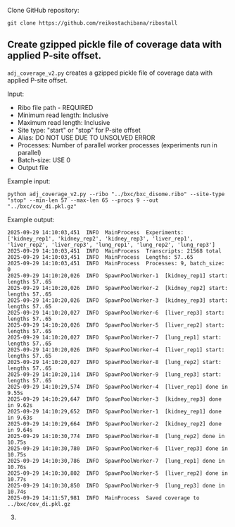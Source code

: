 Clone GitHub repository:
```
git clone https://github.com/reikostachibana/ribostall
```

## Create gzipped pickle file of coverage data with applied P-site offset.

`adj_coverage_v2.py` creates a gzipped pickle file of coverage data with applied P-site offset.

Input:
* Ribo file path - REQUIRED
* Minimum read length: Inclusive
* Maximum read length: Inclusive
* Site type: "start" or "stop" for P-site offset
* Alias: DO NOT USE DUE TO UNSOLVED ERROR
* Processes: Number of parallel worker processes (experiments run in parallel)
* Batch-size: USE 0
* Output file

Example input:
```
python adj_coverage_v2.py --ribo "../bxc/bxc_disome.ribo" --site-type "stop" --min-len 57 --max-len 65 --procs 9 --out "../bxc/cov_di.pkl.gz"
```
Example output:
```
2025-09-29 14:10:03,451  INFO  MainProcess  Experiments: ['kidney_rep1', 'kidney_rep2', 'kidney_rep3', 'liver_rep1', 'liver_rep2', 'liver_rep3', 'lung_rep1', 'lung_rep2', 'lung_rep3']
2025-09-29 14:10:03,451  INFO  MainProcess  Transcripts: 21568 total
2025-09-29 14:10:03,451  INFO  MainProcess  Lengths: 57..65
2025-09-29 14:10:03,451  INFO  MainProcess  Processes: 9, batch_size: 0
2025-09-29 14:10:20,026  INFO  SpawnPoolWorker-1  [kidney_rep1] start: lengths 57..65
2025-09-29 14:10:20,026  INFO  SpawnPoolWorker-2  [kidney_rep2] start: lengths 57..65
2025-09-29 14:10:20,026  INFO  SpawnPoolWorker-3  [kidney_rep3] start: lengths 57..65
2025-09-29 14:10:20,027  INFO  SpawnPoolWorker-6  [liver_rep3] start: lengths 57..65
2025-09-29 14:10:20,026  INFO  SpawnPoolWorker-5  [liver_rep2] start: lengths 57..65
2025-09-29 14:10:20,027  INFO  SpawnPoolWorker-7  [lung_rep1] start: lengths 57..65
2025-09-29 14:10:20,026  INFO  SpawnPoolWorker-4  [liver_rep1] start: lengths 57..65
2025-09-29 14:10:20,027  INFO  SpawnPoolWorker-8  [lung_rep2] start: lengths 57..65
2025-09-29 14:10:20,114  INFO  SpawnPoolWorker-9  [lung_rep3] start: lengths 57..65
2025-09-29 14:10:29,574  INFO  SpawnPoolWorker-4  [liver_rep1] done in 9.55s
2025-09-29 14:10:29,647  INFO  SpawnPoolWorker-3  [kidney_rep3] done in 9.62s
2025-09-29 14:10:29,652  INFO  SpawnPoolWorker-1  [kidney_rep1] done in 9.63s
2025-09-29 14:10:29,664  INFO  SpawnPoolWorker-2  [kidney_rep2] done in 9.64s
2025-09-29 14:10:30,774  INFO  SpawnPoolWorker-8  [lung_rep2] done in 10.75s
2025-09-29 14:10:30,780  INFO  SpawnPoolWorker-6  [liver_rep3] done in 10.75s
2025-09-29 14:10:30,786  INFO  SpawnPoolWorker-7  [lung_rep1] done in 10.76s
2025-09-29 14:10:30,802  INFO  SpawnPoolWorker-5  [liver_rep2] done in 10.77s
2025-09-29 14:10:30,850  INFO  SpawnPoolWorker-9  [lung_rep3] done in 10.74s
2025-09-29 14:11:57,981  INFO  MainProcess  Saved coverage to ../bxc/cov_di.pkl.gz
```

3. 

